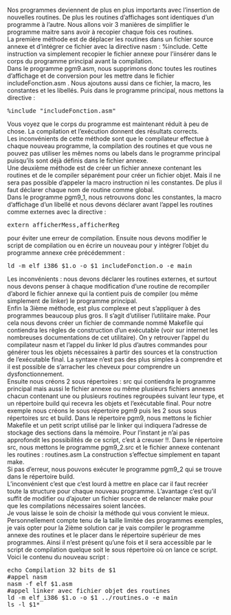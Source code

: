 Nos programmes deviennent de plus en plus importants avec l’insertion de nouvelles routines. De plus les routines d’affichages sont identiques d’un programme à l’autre.  Nous allons voir 3 manières de simplifier le programme maitre sans avoir à recopier chaque fois ces routines.<br>
La première méthode est de déplacer les routines dans un fichier source annexe et d’intégrer ce fichier avec la directive nasm : %include. Cette instruction va simplement recopier le fichier annexe pour l’iinsérer dans le corps du programme principal avant la compilation.<br>
Dans le programme pgm9.asm, nous supprimons donc toutes les routines d’affichage et de conversion pour les mettre dans le fichier includeFonction.asm . Nous ajoutons aussi dans ce fichier, la macro, les constantes et les libellés. Puis dans le programme principal, nous mettons la directive : 
<pre>
%include "includeFonction.asm"
</pre>
Vous voyez que le corps du programme est maintenant réduit à peu de chose. La compilation et l’exécution donnent des résultats corrects. <br>
Les inconvénients de cette méthode sont que le compilateur effectue à chaque nouveau programme, la compilation des routines et que vous ne pouvez pas utiliser les mêmes noms ou labels dans le programme principal puisqu’ils sont déjà définis dans le fichier annexe.<br>
Une deuxième méthode est de créer un fichier annexe contenant les routines et de le compiler séparément pour créer un fichier objet. Mais il ne sera pas possible d’appeler la macro instruction ni les constantes. De plus il faut déclarer chaque nom de routine comme global.<br>
Dans le programme pgm9_1, nous retrouvons donc les constantes, la macro d’affichage d’un libellé et nous devons déclarer avant l’appel les routines comme externes avec la directive :
<pre>
extern afficherMess,afficherReg
</pre>
pour éviter une erreur de compilation.
Ensuite nous devons modifier le script de compilation ou en écrire un nouveau pour y intégrer l’objet du programme annexe crée précédemment :
<pre>
ld -m elf_i386 $1.o -o $1 includeFonction.o -e main
</pre>
Les inconvénients : nous devons déclarer les routines externes, et surtout nous devons penser à chaque modification d’une routine de recompiler d’abord le fichier annexe  qui la contient puis de compiler (ou même simplement de linker) le programme principal.<br>
Enfin la 3ième méthode, est plus complexe et peut s’appliquer à des programmes beaucoup plus gros. Il s’agit d’utiliser l’utilitaire make. Pour cela nous devons créer un fichier de commande nommé Makefile qui contiendra les règles de construction d’un exécutable (voir sur internet les nombreuses documentations de cet utilitaire). On y retrouver l’appel du compilateur nasm et l’appel du linker ld plus d’autres commandes pour générer tous les objets nécessaires à partir des sources et la construction de l’exécutable final.  La syntaxe n’est pas des plus simples à comprendre et il est possible de s’arracher les cheveux pour comprendre un dysfonctionnement.<br>
Ensuite nous créons 2 sous répertoires : src qui contiendra le programme principal mais aussi le fichier annexe ou même plusieurs fichiers annexes chacun contenant une ou plusieurs routines regroupées suivant leur type, et un répertoire build qui recevra les objets et l’exécutable final.
Pour notre exemple nous créons le sous répertoire pgm9 puis les 2 sous sous  répertoires src et build. Dans le répertoire pgm9, nous mettons le fichier Makefile et un petit script utilisé par le linker qui indiquera l’adresse de stockage des sections dans la mémoire. Pour l’instant je n’ai pas approfondit les possibilités de ce script, c’est à creuser !!.
Dans le répertoire src, nous mettons le programme pgm9_2.src et le fichier annexe contenant les routines : routines.asm
La construction s’effectue simplement en tapant make.<br>
Si pas d’erreur, nous pouvons exécuter le programme pgm9_2 qui se trouve dans le répertoire build.<br>
L’inconvénient c’est que c’est lourd à mettre en place car il faut recréer toute la structure pour chaque nouveau programme. L’avantage c’est qu’il suffit de modifier ou d’ajouter un fichier source et de relancer make pour que les compilations nécessaires soient lancées.<br>
Je vous laisse le soin de choisir la méthode qui vous convient le mieux. Personnellement compte tenu de la taille limitée des programmes exemples, je vais opter pour la 2ième solution car je vais compiler le programme annexe des routines et le placer dans le répertoire supérieur de mes programmes. Ainsi il n’est présent qu’une fois et il sera accessible par le script de compilation quelque soit le sous répertoire où on lance ce script.<br>
Voici le contenu du nouveau script :
<pre>
echo Compilation 32 bits de $1
#appel nasm
nasm -f elf $1.asm
#appel linker avec fichier objet des routines
ld -m elf_i386 $1.o -o $1 ../routines.o -e main
ls -l $1*
</pre>
